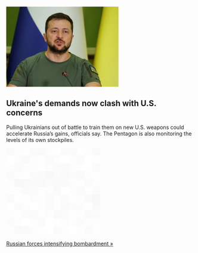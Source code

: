 
![Ukraine's demands now clash with U.S. concerns](./20220712175854.png)
## Ukraine's demands now clash with U.S. concerns

Pulling Ukrainians out of battle to train them on new U.S. weapons could accelerate Russia’s gains, officials say. The Pentagon is also monitoring the levels of its own stockpiles.

![pic](../square_bg.png)

[Russian forces intensifying bombardment »](https://www.yahoo.com/news/ukraines-demands-more-weapons-clash-115008191.html)
